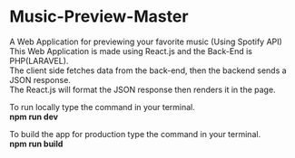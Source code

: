 # Music-Preview-Master
A Web Application for previewing your favorite music (Using Spotify API)<br>
This Web Application is made using React.js and the Back-End is PHP(LARAVEL).<br>
The client side fetches data from the back-end, then the backend sends a JSON response.<br>
The React.js will format the JSON response then renders it in the page.

To run locally type the command in your terminal.<br>
<b>npm run dev</b>

To build the app for production type the command in your terminal.<br>
<b>npm run build</b>
